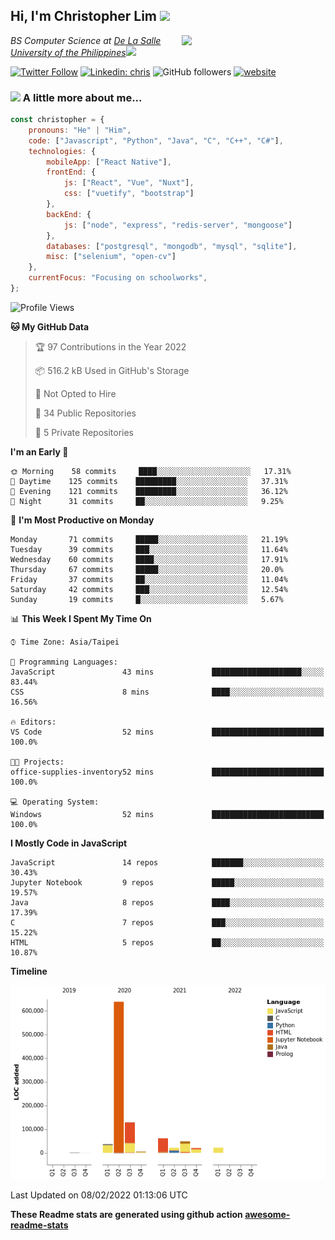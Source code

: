 <h2>Hi, I'm Christopher Lim <img src="https://media3.giphy.com/media/r3SVtaGUukD5V6UjzP/giphy.gif" width="50" /></h2>
<img align='right' src="https://media.giphy.com/media/M9gbBd9nbDrOTu1Mqx/giphy.gif" width="230">
<p><em>BS Computer Science at <a href="https://www.dlsu.edu.ph/">De La Salle University of the Philippines</a><img src="https://media.giphy.com/media/WUlplcMpOCEmTGBtBW/giphy.gif" width="30"> 
</em></p>

[![Twitter Follow](https://img.shields.io/twitter/follow/ClovesJL?label=Follow)](https://twitter.com/intent/follow?screen_name=ClovesJL)
[![Linkedin: chris](https://img.shields.io/badge/-chris-blue?style=flat-square&logo=Linkedin&logoColor=white&link=https://www.linkedin.com/in/christopher-lim-122831183/)](https://www.linkedin.com/in/christopher-lim-122831183/)
![GitHub followers](https://img.shields.io/github/followers/cc-visionary?label=Follow&style=social)
[![website](https://img.shields.io/badge/Website-46a2f1.svg?&style=flat-square&logo=Google-Chrome&logoColor=white&link=http://christopherlim.surge.sh/)](http://christopherlim.surge.sh/)

### <img src="https://media.giphy.com/media/VgCDAzcKvsR6OM0uWg/giphy.gif" width="50"> A little more about me...  

```javascript
const christopher = {
    pronouns: "He" | "Him",
    code: ["Javascript", "Python", "Java", "C", "C++", "C#"],
    technologies: {
        mobileApp: ["React Native"],
        frontEnd: {
            js: ["React", "Vue", "Nuxt"],
            css: ["vuetify", "bootstrap"]
        },
        backEnd: {
            js: ["node", "express", "redis-server", "mongoose"]
        },
        databases: ["postgresql", "mongodb", "mysql", "sqlite"],
        misc: ["selenium", "open-cv"]
    },
    currentFocus: "Focusing on schoolworks",
};
```

<!--START_SECTION:waka-->
![Profile Views](http://img.shields.io/badge/Profile%20Views-0-blue)

**🐱 My GitHub Data** 

> 🏆 97 Contributions in the Year 2022
 > 
> 📦 516.2 kB Used in GitHub's Storage 
 > 
> 🚫 Not Opted to Hire
 > 
> 📜 34 Public Repositories 
 > 
> 🔑 5 Private Repositories  
 > 
**I'm an Early 🐤** 

```text
🌞 Morning    58 commits     ████░░░░░░░░░░░░░░░░░░░░░   17.31% 
🌆 Daytime    125 commits    █████████░░░░░░░░░░░░░░░░   37.31% 
🌃 Evening    121 commits    █████████░░░░░░░░░░░░░░░░   36.12% 
🌙 Night      31 commits     ██░░░░░░░░░░░░░░░░░░░░░░░   9.25%

```
📅 **I'm Most Productive on Monday** 

```text
Monday       71 commits     █████░░░░░░░░░░░░░░░░░░░░   21.19% 
Tuesday      39 commits     ███░░░░░░░░░░░░░░░░░░░░░░   11.64% 
Wednesday    60 commits     ████░░░░░░░░░░░░░░░░░░░░░   17.91% 
Thursday     67 commits     █████░░░░░░░░░░░░░░░░░░░░   20.0% 
Friday       37 commits     ██░░░░░░░░░░░░░░░░░░░░░░░   11.04% 
Saturday     42 commits     ███░░░░░░░░░░░░░░░░░░░░░░   12.54% 
Sunday       19 commits     █░░░░░░░░░░░░░░░░░░░░░░░░   5.67%

```


📊 **This Week I Spent My Time On** 

```text
⌚︎ Time Zone: Asia/Taipei

💬 Programming Languages: 
JavaScript               43 mins             ████████████████████░░░░░   83.44% 
CSS                      8 mins              ████░░░░░░░░░░░░░░░░░░░░░   16.56%

🔥 Editors: 
VS Code                  52 mins             █████████████████████████   100.0%

🐱‍💻 Projects: 
office-supplies-inventory52 mins             █████████████████████████   100.0%

💻 Operating System: 
Windows                  52 mins             █████████████████████████   100.0%

```

**I Mostly Code in JavaScript** 

```text
JavaScript               14 repos            ███████░░░░░░░░░░░░░░░░░░   30.43% 
Jupyter Notebook         9 repos             █████░░░░░░░░░░░░░░░░░░░░   19.57% 
Java                     8 repos             ████░░░░░░░░░░░░░░░░░░░░░   17.39% 
C                        7 repos             ███░░░░░░░░░░░░░░░░░░░░░░   15.22% 
HTML                     5 repos             ██░░░░░░░░░░░░░░░░░░░░░░░   10.87%

```


**Timeline**

![Chart not found](https://raw.githubusercontent.com/cc-visionary/cc-visionary/master/charts/bar_graph.png) 


 Last Updated on 08/02/2022 01:13:06 UTC
<!--END_SECTION:waka-->

**These Readme stats are generated using github action [awesome-readme-stats](https://github.com/anmol098/waka-readme-stats)**
